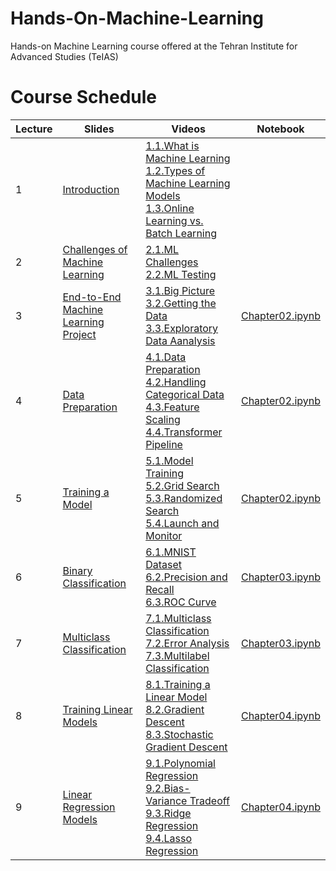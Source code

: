 # Hands-On-Machine-Learning
Hands-on Machine Learning course offered at the Tehran Institute for Advanced Studies (TeIAS)

# Course Schedule

| Lecture | Slides | Videos | Notebook |
|------|-----|-----|-----|
| 1 |[Introduction](Lectures/Lecture%2001.pdf) | [1.1.What is Machine Learning](https://www.youtube.com/watch?v=yKPaPHkHUfc) <br> [1.2.Types of Machine Learning Models](https://www.youtube.com/watch?v=S-n4jMa1Auo) <br> [1.3.Online Learning vs. Batch Learning](https://www.youtube.com/watch?v=dkt9BJriMdg)| |
| 2 |[Challenges of Machine Learning](Lectures/Lecture%2002.pdf) |[2.1.ML Challenges](https://www.youtube.com/watch?v=xxx6RSkC9Lw) <br> [2.2.ML Testing](https://www.youtube.com/watch?v=IZqQJOU0-vo)| |
| 3 |[End-to-End Machine Learning Project](Lectures/Lecture%2003.pdf) | [3.1.Big Picture](https://www.youtube.com/watch?v=VAije5CrPIQ) <br> [3.2.Getting the Data](https://www.youtube.com/watch?v=8P65M9OXO_Q) <br> [3.3.Exploratory Data Aanalysis](https://www.youtube.com/watch?v=g-ES22wLFuM)| [Chapter02.ipynb](https://github.com/ageron/handson-ml3/blob/main/02_end_to_end_machine_learning_project.ipynb)|
| 4 |[Data Preparation](Lectures/Lecture%2004.pdf) | [4.1.Data Preparation](https://www.youtube.com/watch?v=-DJdpRsS-AM) <br> [4.2.Handling Categorical Data](https://www.youtube.com/watch?v=uDmrNhjtQ_U) <br> [4.3.Feature Scaling](https://www.youtube.com/watch?v=DJT9QpjC_eg) <br> [4.4.Transformer Pipeline](https://www.youtube.com/watch?v=65yoL0g-5VM) | [Chapter02.ipynb](https://github.com/ageron/handson-ml3/blob/main/02_end_to_end_machine_learning_project.ipynb)|
| 5 |[Training a Model](Lectures/Lecture%2005.pdf) | [5.1.Model Training](https://www.youtube.com/watch?v=YQZ11lh8j6E) <br> [5.2.Grid Search](https://www.youtube.com/watch?v=H1O9mT8ozCI) <br> [5.3.Randomized Search](https://www.youtube.com/watch?v=IXQJjB7gSV4) <br> [5.4.Launch and Monitor](https://www.youtube.com/watch?v=altbz-SdPu0) | [Chapter02.ipynb](https://github.com/ageron/handson-ml3/blob/main/02_end_to_end_machine_learning_project.ipynb)|
| 6 |[Binary Classification](Lectures/Lecture%2006.pdf) | [6.1.MNIST Dataset](https://www.youtube.com/watch?v=ogkQWE6WiNw) <br> [6.2.Precision and Recall](https://www.youtube.com/watch?v=fPDxY0ysETA) <br> [6.3.ROC Curve](https://www.youtube.com/watch?v=JSTelveOWqk) | [Chapter03.ipynb](https://github.com/ageron/handson-ml3/blob/main/03_classification.ipynb)|
| 7 |[Multiclass Classification](Lectures/Lecture%2007.pdf) | [7.1.Multiclass Classification](https://www.youtube.com/watch?v=ylfHc2lchjM) <br> [7.2.Error Analysis](https://www.youtube.com/watch?v=OBmaW4huh-g) <br> [7.3.Multilabel Classification](https://www.youtube.com/watch?v=zxT7BGFPxGM) | [Chapter03.ipynb](https://github.com/ageron/handson-ml3/blob/main/03_classification.ipynb)|
| 8 |[Training Linear Models](Lectures/Lecture%2008.pdf) | [8.1.Training a Linear Model](https://www.youtube.com/watch?v=AHJxgSsyjAI) <br> [8.2.Gradient Descent](https://www.youtube.com/watch?v=t388bLLakSQ) <br> [8.3.Stochastic Gradient Descent](https://www.youtube.com/watch?v=768Mx4-bkFg) | [Chapter04.ipynb](https://github.com/ageron/handson-ml3/blob/main/04_training_linear_models.ipynb)|
| 9 |[Linear Regression Models](Lectures/Lecture%2009.pdf) | [9.1.Polynomial Regression](https://www.youtube.com/watch?v=10idybhCVq4) <br> [9.2.Bias-Variance Tradeoff](https://www.youtube.com/watch?v=RByascYzzGA) <br> [9.3.Ridge Regression](https://www.youtube.com/watch?v=66VHilC-ePk) <br> [9.4.Lasso Regression](https://www.youtube.com/watch?v=tk3YK7mTM8Y) | [Chapter04.ipynb](https://github.com/ageron/handson-ml3/blob/main/04_training_linear_models.ipynb)|
